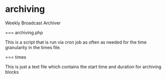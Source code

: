 archiving
=========

Weekly Broadcast Archiver

===
archiving.php

This is a script that is run via cron job as often as needed for the time granularity in the times file.

===
times

This is just a text file which contains the start time and duration for archiving blocks
